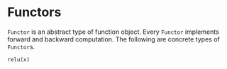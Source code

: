 # Functors

`Functor` is an abstract type of function object.
Every `Functor` implements forward and backward computation.
The following are concrete types of `Functor`s.

```@docs
relu(x)
```
